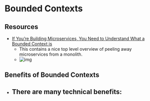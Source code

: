 # Bounded Contexts

## Resources

- [If You’re Building Microservices, You Need to Understand What a Bounded Context is](https://medium.datadriveninvestor.com/if-youre-building-microservices-you-need-to-understand-what-a-bounded-context-is-30cbe51d5085)
  - This contains a nice top level overview of peeling away microservices from a monolith.
  - ![img](https://miro.medium.com/max/1400/1*r2Y9wky92C4zgzzAC9_IvQ.png)

## Benefits of Bounded Contexts

- There are many technical benefits:
  - 